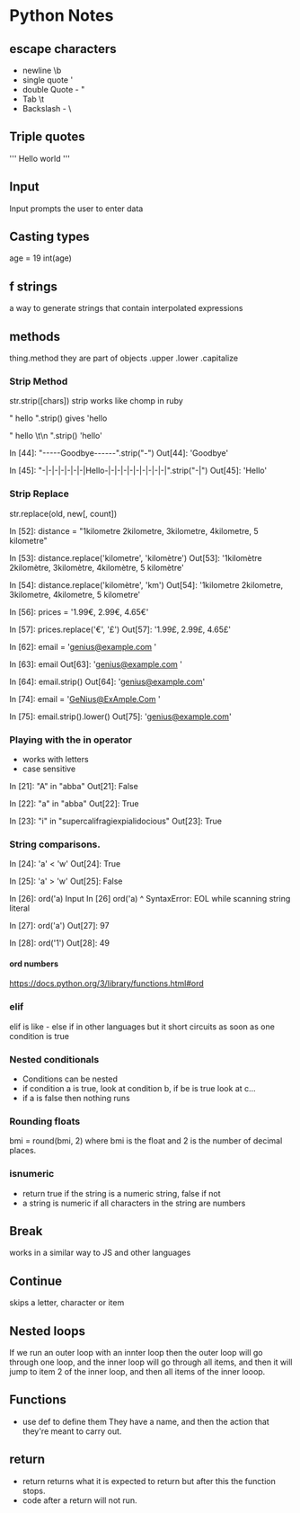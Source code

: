 # Python Notes

## escape characters
- newline \b
- single quote \'
- double Quote - \"
- Tab \t
- Backslash - \\

## Triple quotes
''' 
Hello
world
'''

## Input
Input prompts the user to enter data

## Casting types
age = 19
int(age)

## f strings
a way to generate strings that contain interpolated expressions

## methods
thing.method
they are part of objects
.upper
.lower
.capitalize

### Strip Method
str.strip([chars])
strip works like chomp in ruby

" hello     ".strip()  gives 'hello

"      hello \t\n    ".strip() 
'hello'

In [44]: "-----Goodbye------".strip("-")
Out[44]: 'Goodbye'

In [45]: "-|-|-|-|-|-|-|Hello-|-|-|-|-|-|-|-|-|-|".strip("-|")
Out[45]: 'Hello'

### Strip Replace
str.replace(old, new[, count])

In [52]: distance = "1kilometre 2kilometre, 3kilometre, 4kilometre, 5 kilometre"

In [53]: distance.replace('kilometre', 'kilomètre')
Out[53]: '1kilomètre 2kilomètre, 3kilomètre, 4kilomètre, 5 kilomètre'

In [54]: distance.replace('kilomètre', 'km')
Out[54]: '1kilometre 2kilometre, 3kilometre, 4kilometre, 5 kilometre'

In [56]: prices = '1.99€, 2.99€, 4.65€'

In [57]: prices.replace('€', '£')
Out[57]: '1.99£, 2.99£, 4.65£'

In [62]: email = 'genius@example.com      '

In [63]: email
Out[63]: 'genius@example.com      '

In [64]: email.strip()
Out[64]: 'genius@example.com'

In [74]: email = 'GeNius@ExAmple.Com      '

In [75]: email.strip().lower()
Out[75]: 'genius@example.com'

### Playing with the in operator

- works with letters
- case sensitive

In [21]: "A" in "abba"
Out[21]: False

In [22]: "a" in "abba"
Out[22]: True

In [23]: "i" in "supercalifragiexpialidocious"
Out[23]: True

### String comparisons.

In [24]: 'a' < 'w'
Out[24]: True

In [25]: 'a' > 'w'
Out[25]: False

In [26]: ord('a)
  Input In [26]
    ord('a)
           ^
SyntaxError: EOL while scanning string literal


In [27]: ord('a')
Out[27]: 97

In [28]: ord('1')
Out[28]: 49

#### ord numbers
https://docs.python.org/3/library/functions.html#ord

### elif
elif is like - else if in other languages but it short circuits as soon as one condition is true

### Nested conditionals
- Conditions can be nested
- if condition a is true, look at condition b, if be is true look at c...
- if a is false then nothing runs

### Rounding floats
bmi = round(bmi, 2) where bmi is the float and 2 is the number of decimal places.


### isnumeric
- return true if the string is a numeric string, false if not
- a string is numeric if all characters in the string are numbers

## Break
works in a similar way to JS and other languages

## Continue
skips a letter, character or item 

## Nested loops
If we run an outer loop with an innter loop then the outer loop will go through one loop, and the inner loop will go through all items, and then it will jump to item 2 of the inner loop, and then all items of the inner looop. 

## Functions
- use def to define them They have a name, and then the action that they're meant to carry out. 

## return
- return returns what it is expected to return but after this the function stops. 
- code after a return will not run. 